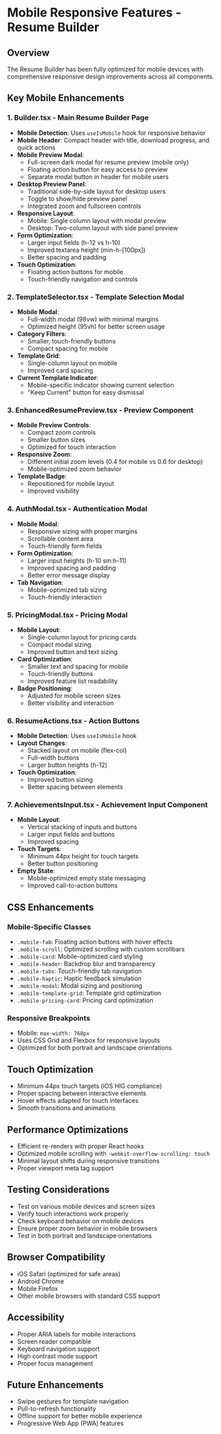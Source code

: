 # Mobile Responsive Features - Resume Builder

## Overview
The Resume Builder has been fully optimized for mobile devices with comprehensive responsive design improvements across all components.

## Key Mobile Enhancements

### 1. Builder.tsx - Main Resume Builder Page
- **Mobile Detection**: Uses `useIsMobile` hook for responsive behavior
- **Mobile Header**: Compact header with title, download progress, and quick actions
- **Mobile Preview Modal**: 
  - Full-screen dark modal for resume preview (mobile only)
  - Floating action button for easy access to preview
  - Separate modal button in header for mobile users
- **Desktop Preview Panel**: 
  - Traditional side-by-side layout for desktop users
  - Toggle to show/hide preview panel
  - Integrated zoom and fullscreen controls
- **Responsive Layout**: 
  - Mobile: Single column layout with modal preview
  - Desktop: Two-column layout with side panel preview
- **Form Optimization**: 
  - Larger input fields (h-12 vs h-10)
  - Improved textarea height (min-h-[100px])
  - Better spacing and padding
- **Touch Optimization**: 
  - Floating action buttons for mobile
  - Touch-friendly navigation and controls

### 2. TemplateSelector.tsx - Template Selection Modal
- **Mobile Modal**: 
  - Full-width modal (98vw) with minimal margins
  - Optimized height (95vh) for better screen usage
- **Category Filters**: 
  - Smaller, touch-friendly buttons
  - Compact spacing for mobile
- **Template Grid**: 
  - Single-column layout on mobile
  - Improved card spacing
- **Current Template Indicator**: 
  - Mobile-specific indicator showing current selection
  - "Keep Current" button for easy dismissal

### 3. EnhancedResumePreview.tsx - Preview Component
- **Mobile Preview Controls**: 
  - Compact zoom controls
  - Smaller button sizes
  - Optimized for touch interaction
- **Responsive Zoom**: 
  - Different initial zoom levels (0.4 for mobile vs 0.6 for desktop)
  - Mobile-optimized zoom behavior
- **Template Badge**: 
  - Repositioned for mobile layout
  - Improved visibility

### 4. AuthModal.tsx - Authentication Modal
- **Mobile Modal**: 
  - Responsive sizing with proper margins
  - Scrollable content area
  - Touch-friendly form fields
- **Form Optimization**: 
  - Larger input heights (h-10 sm:h-11)
  - Improved spacing and padding
  - Better error message display
- **Tab Navigation**: 
  - Mobile-optimized tab sizing
  - Touch-friendly interaction

### 5. PricingModal.tsx - Pricing Modal
- **Mobile Layout**: 
  - Single-column layout for pricing cards
  - Compact modal sizing
  - Improved button and text sizing
- **Card Optimization**: 
  - Smaller text and spacing for mobile
  - Touch-friendly buttons
  - Improved feature list readability
- **Badge Positioning**: 
  - Adjusted for mobile screen sizes
  - Better visibility and interaction

### 6. ResumeActions.tsx - Action Buttons
- **Mobile Detection**: Uses `useIsMobile` hook
- **Layout Changes**: 
  - Stacked layout on mobile (flex-col)
  - Full-width buttons
  - Larger button heights (h-12)
- **Touch Optimization**: 
  - Improved button sizing
  - Better spacing between elements

### 7. AchievementsInput.tsx - Achievement Input Component
- **Mobile Layout**: 
  - Vertical stacking of inputs and buttons
  - Larger input fields and buttons
  - Improved spacing
- **Touch Targets**: 
  - Minimum 44px height for touch targets
  - Better button positioning
- **Empty State**: 
  - Mobile-optimized empty state messaging
  - Improved call-to-action buttons

## CSS Enhancements

### Mobile-Specific Classes
- `.mobile-fab`: Floating action buttons with hover effects
- `.mobile-scroll`: Optimized scrolling with custom scrollbars
- `.mobile-card`: Mobile-optimized card styling
- `.mobile-header`: Backdrop blur and transparency
- `.mobile-tabs`: Touch-friendly tab navigation
- `.mobile-haptic`: Haptic feedback simulation
- `.mobile-modal`: Modal sizing and positioning
- `.mobile-template-grid`: Template grid optimization
- `.mobile-pricing-card`: Pricing card optimization

### Responsive Breakpoints
- Mobile: `max-width: 768px`
- Uses CSS Grid and Flexbox for responsive layouts
- Optimized for both portrait and landscape orientations

## Touch Optimization
- Minimum 44px touch targets (iOS HIG compliance)
- Proper spacing between interactive elements
- Hover effects adapted for touch interfaces
- Smooth transitions and animations

## Performance Optimizations
- Efficient re-renders with proper React hooks
- Optimized mobile scrolling with `-webkit-overflow-scrolling: touch`
- Minimal layout shifts during responsive transitions
- Proper viewport meta tag support

## Testing Considerations
- Test on various mobile devices and screen sizes
- Verify touch interactions work properly
- Check keyboard behavior on mobile devices
- Ensure proper zoom behavior in mobile browsers
- Test in both portrait and landscape orientations

## Browser Compatibility
- iOS Safari (optimized for safe areas)
- Android Chrome
- Mobile Firefox
- Other mobile browsers with standard CSS support

## Accessibility
- Proper ARIA labels for mobile interactions
- Screen reader compatible
- Keyboard navigation support
- High contrast mode support
- Proper focus management

## Future Enhancements
- Swipe gestures for template navigation
- Pull-to-refresh functionality
- Offline support for better mobile experience
- Progressive Web App (PWA) features
